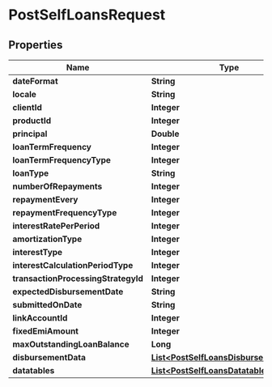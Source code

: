 
# PostSelfLoansRequest

## Properties
Name | Type | Description | Notes
------------ | ------------- | ------------- | -------------
**dateFormat** | **String** |  |  [optional]
**locale** | **String** |  |  [optional]
**clientId** | **Integer** |  |  [optional]
**productId** | **Integer** |  |  [optional]
**principal** | **Double** |  |  [optional]
**loanTermFrequency** | **Integer** |  |  [optional]
**loanTermFrequencyType** | **Integer** |  |  [optional]
**loanType** | **String** |  |  [optional]
**numberOfRepayments** | **Integer** |  |  [optional]
**repaymentEvery** | **Integer** |  |  [optional]
**repaymentFrequencyType** | **Integer** |  |  [optional]
**interestRatePerPeriod** | **Integer** |  |  [optional]
**amortizationType** | **Integer** |  |  [optional]
**interestType** | **Integer** |  |  [optional]
**interestCalculationPeriodType** | **Integer** |  |  [optional]
**transactionProcessingStrategyId** | **Integer** |  |  [optional]
**expectedDisbursementDate** | **String** |  |  [optional]
**submittedOnDate** | **String** |  |  [optional]
**linkAccountId** | **Integer** |  |  [optional]
**fixedEmiAmount** | **Integer** |  |  [optional]
**maxOutstandingLoanBalance** | **Long** |  |  [optional]
**disbursementData** | [**List&lt;PostSelfLoansDisbursementData&gt;**](PostSelfLoansDisbursementData.md) |  |  [optional]
**datatables** | [**List&lt;PostSelfLoansDatatables&gt;**](PostSelfLoansDatatables.md) |  |  [optional]



